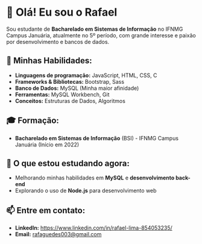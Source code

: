 # 👋 Olá! Eu sou o Rafael

Sou estudante de **Bacharelado em Sistemas de Informação** no IFNMG Campus Januária, atualmente no 5º período, com grande interesse e paixão por desenvolvimento e bancos de dados.

## 🚀 Minhas Habilidades:
- **Linguagens de programação:** JavaScript, HTML, CSS, C
- **Frameworks & Bibliotecas:** Bootstrap, Sass
- **Banco de Dados:** MySQL (Minha maior afinidade)
- **Ferramentas:** MySQL Workbench, Git
- **Conceitos:** Estruturas de Dados, Algoritmos

## 🎓 Formação:
- **Bacharelado em Sistemas de Informação** (BSI) - IFNMG Campus Januária (Início em 2022)

## 🌱 O que estou estudando agora:
- Melhorando minhas habilidades em **MySQL** e **desenvolvimento back-end**
- Explorando o uso de **Node.js** para desenvolvimento web

## 📫 Entre em contato:
- **LinkedIn:** https://www.linkedin.com/in/rafael-lima-854053235/
- **Email:** rafaguedes003@gmail.com
